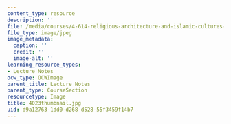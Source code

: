 ```yaml
---
content_type: resource
description: ''
file: /media/courses/4-614-religious-architecture-and-islamic-cultures-fall-2002/d9a127631dd0d268d52855f3459f14b7_4023thumbnail.jpg
file_type: image/jpeg
image_metadata:
  caption: ''
  credit: ''
  image-alt: ''
learning_resource_types:
- Lecture Notes
ocw_type: OCWImage
parent_title: Lecture Notes
parent_type: CourseSection
resourcetype: Image
title: 4023thumbnail.jpg
uid: d9a12763-1dd0-d268-d528-55f3459f14b7
---
```

